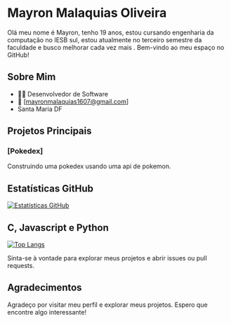 # Mayron Malaquias Oliveira

Olá meu nome é Mayron, tenho 19 anos, estou cursando engenharia da computação no IESB sul, estou atualmente no terceiro semestre da faculdade e busco melhorar cada vez mais . Bem-vindo ao meu espaço no GitHub!

## Sobre Mim

- 👨‍💻 Desenvolvedor de Software
- 📧 [mayronmalaquias1607@gmail.com]
- Santa Maria DF

## Projetos Principais

### [Pokedex]

Construindo uma pokedex usando uma api de pokemon.

## Estatísticas GitHub

[![Estatísticas GitHub](https://github-readme-stats.vercel.app/api?username=Mayronmalaquias&show_icons=true&count_private=true&hide=prs,issues,contribs&theme=radical)](https://github.com/anuraghazra/github-readme-stats)

## C, Javascript e Python

[![Top Langs](https://github-readme-stats.vercel.app/api/top-langs/?username=Mayronmalaquias&layout=compact&theme=radical)](https://github.com/anuraghazra/github-readme-stats)

Sinta-se à vontade para explorar meus projetos e abrir issues ou pull requests.

## Agradecimentos

Agradeço por visitar meu perfil e explorar meus projetos. Espero que encontre algo interessante!
